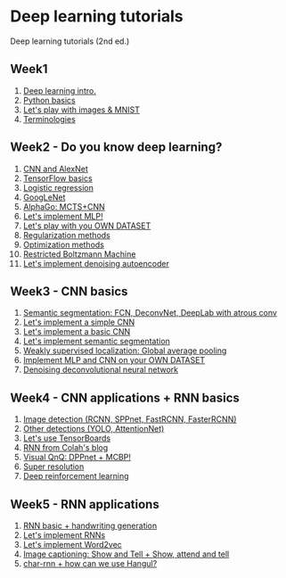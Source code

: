 # Deep learning tutorials
 Deep learning tutorials (2nd ed.)

## Week1 
1. [Deep learning intro.](https://github.com/sjchoi86/dl_tutorials/blob/master/presentations/Week1-1b%20Deep%20learning%20intro.pptx)
2. [Python basics](https://github.com/sjchoi86/dl_tutorials/blob/master/presentations/Week1-1c%20Python%20basic%20(basic_python).pptx)
3. [Let's play with images & MNIST](https://github.com/sjchoi86/dl_tutorials/blob/master/presentations/Week1-1d%20MNIST%20(basic_mnist)%20and%20image%20processing%20(basic_imgprocess).pptx)
4. [Terminologies](https://github.com/sjchoi86/dl_tutorials/blob/master/presentations/Week1-2a%20Terminologies.pptx)

## Week2 - Do you know deep learning?
1. [CNN and AlexNet](https://github.com/sjchoi86/dl_tutorials/blob/master/presentations/Week1-2b%20CNN%20and%20AlexNet.pptx)
2. [TensorFlow basics](https://github.com/sjchoi86/dl_tutorials/blob/master/presentations/Week1-2c%20TensorFlow%20basic%20(basic_tensorflow).pptx)
3. [Logistic regression](https://github.com/sjchoi86/dl_tutorials/blob/master/presentations/Week1-2d%20Logistic%20regression%20(logistic_regression_mnist).pptx)
4. [GoogLeNet](https://github.com/sjchoi86/dl_tutorials/blob/master/presentations/Week2-1b%20GoogLeNet.pptx)
5. [AlphaGo: MCTS+CNN](https://github.com/sjchoi86/dl_tutorials/blob/master/presentations/Week2-1c%20AlphaGo.pptx)
6. [Let's implement MLP!](https://github.com/sjchoi86/dl_tutorials/blob/master/presentations/Week2-1d%20Multi-layer%20perceptron%20(mlp_mnist_simple).pptx)
7. [Let's play with you OWN DATASET](https://github.com/sjchoi86/dl_tutorials/blob/master/presentations/Week2-1e%20Generate%20your%20own%20dataset%20(basic_gendataset).pptx)
8. [Regularization methods](https://github.com/sjchoi86/dl_tutorials/blob/master/presentations/Week2-1f%20Regulaziation.pptx)
9. [Optimization methods](https://github.com/sjchoi86/dl_tutorials/blob/master/presentations/Week2-2a%20Optimizaiton%20methods.pptx)
10. [Restricted Boltzmann Machine](https://github.com/sjchoi86/dl_tutorials/blob/master/presentations/Week2-2b%20Restricted%20Boltzmann%20machine.pptx)
11. [Let's implement denoising autoencoder](https://github.com/sjchoi86/dl_tutorials/blob/master/presentations/Week2-2c%20Denoising%20auto-encoder%20(dae_mnist).pptx)

## Week3 - CNN basics
1. [Semantic segmentation: FCN, DeconvNet, DeepLab with atrous conv](https://github.com/sjchoi86/dl_tutorials/blob/master/presentations/Week3-1b%20Semantic%20segmentation%20details%2BSOTA.pptx)
2. [Let's implement a simple CNN](https://github.com/sjchoi86/dl_tutorials/blob/master/presentations/Week3-1c%20What%20is%20CNN%20(cnn_mnist_simple).pptx)
3. [Let's implement a basic CNN](https://github.com/sjchoi86/dl_tutorials/blob/master/presentations/Week3-1d%20Powerful%20CNN%20(cnn_mnist_basic).pptx)
4. [Let's implement semantic segmentation](https://github.com/sjchoi86/dl_tutorials/blob/master/presentations/Week3-1e%20Implementing%20semantic%20segmentation%20(semseg_basic).pptx) 
5. [Weakly supervised localization: Global average pooling](https://github.com/sjchoi86/dl_tutorials/blob/master/presentations/Week3-2a%20Weakly%20supervised%20learning.pptx)
6. [Implement MLP and CNN on your OWN DATASET](https://github.com/sjchoi86/dl_tutorials/blob/master/presentations/Week3-2b%20Use%20your%20own%20dataset%20(basic_gendataset%2C%20lr%2C%20mlp%2C%20cnn).pptx)
7. [Denoising deconvolutional neural network](https://github.com/sjchoi86/dl_tutorials/blob/master/presentations/Week3-2c%20Denoising%20deconvolutional%20network.pptx)

## Week4 - CNN applications + RNN basics
1. [Image detection (RCNN, SPPnet, FastRCNN, FasterRCNN)](https://github.com/sjchoi86/dl_tutorials/blob/master/presentations/Week4-1a%20Image%20detection%20(RCNN%2C%20SPPnet%2C%20FastRCNN%2C%20FasterRCNN).pptx)
2. [Other detections (YOLO, AttentionNet)](https://github.com/sjchoi86/dl_tutorials/blob/master/presentations/Week4-1b%20Other%20dections%20(YOLO%2C%20AttentionNet).pptx)
3. [Let's use TensorBoards](https://github.com/sjchoi86/dl_tutorials/blob/master/presentations/Week4-1c%20TensorBoard.pptx)
4. [RNN from Colah's blog](https://github.com/sjchoi86/dl_tutorials/blob/master/presentations/Week4-2a%20RNN%20(colah%20blog).pptx)
5. [Visual QnQ: DPPnet + MCBP!](https://github.com/sjchoi86/dl_tutorials/blob/master/presentations/Week4-2b%20Visual%20QnA.pptx)
6. [Super resolution](https://github.com/sjchoi86/dl_tutorials/blob/master/presentations/Week4-2c%20Super%20resolution.pptx)
7. [Deep reinforcement learning](https://github.com/sjchoi86/dl_tutorials/blob/master/presentations/Week4-2d%20Deep%20reinforcement%20learning.pptx)

## Week5 - RNN applications
1. [RNN basic + handwriting generation](https://github.com/sjchoi86/dl_tutorials/blob/master/presentations/Week5-1a%20RNN%20%2B%20LSTM%20%2B%20Handwrting%20Gen.pptx)
2. [Let's implement RNNs](https://github.com/sjchoi86/dl_tutorials/blob/master/presentations/Week5-1b%20Implementing%20RNN%20(rnn_mnist_simple).pptx)
3. [Let's implement Word2vec](https://github.com/sjchoi86/dl_tutorials/blob/master/presentations/Week5-2a%20Word2Vec%20again.pptx)
4. [Image captioning: Show and Tell + Show, attend and tell](https://github.com/sjchoi86/dl_tutorials/blob/master/presentations/Week5-2b%20Image%20Captioning.pptx)
5. [char-rnn + how can we use Hangul?](https://github.com/sjchoi86/dl_tutorials/blob/master/presentations/Week5-2c%20Hangul-RNN.pptx)

